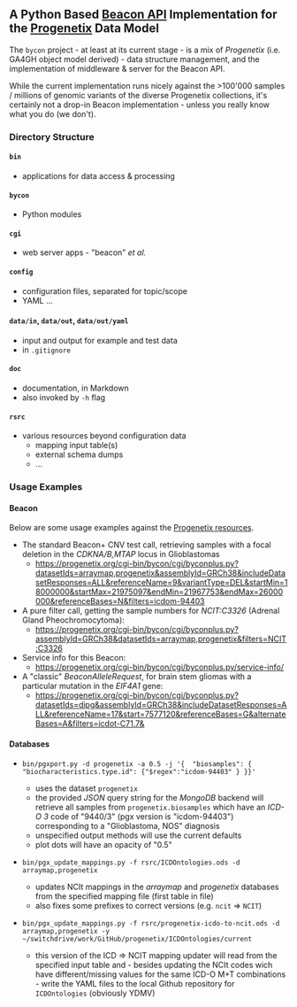 ## A Python Based [Beacon API](https://beacon-project.io) Implementation for the [Progenetix](http://progenetix.org) Data Model

The `bycon` project - at least at its current stage - is a mix of _Progenetix_ (i.e. GA4GH object model derived) - data structure management, and the implementation of middleware & server for the Beacon API.

While the current implementation runs nicely against the >100'000 samples / millions of genomic variants of the diverse Progenetix collections, it's certainly not a drop-in Beacon implementation - unless you really know what you do (we don't).

### Directory Structure

#### `bin`

* applications for data access & processing

#### `bycon`

* Python modules

#### `cgi`

* web server apps - "beacon" _et al._

#### `config`

* configuration files, separated for topic/scope
* YAML ...

#### `data/in`, `data/out`, `data/out/yaml`

* input and output for example and test data
* in `.gitignore`

#### `doc`

* documentation, in Markdown
* also invoked by `-h` flag

#### `rsrc`

* various resources beyond configuration data
    - mapping input table(s)
    - external schema dumps
    - ...

### Usage Examples

#### Beacon

Below are some usage examples against the [Progenetix resources](http://progenetix.org).

* The standard Beacon+ CNV test call, retrieving samples with a focal deletion in the _CDKNA/B,MTAP_ locus in Glioblastomas
    - https://progenetix.org/cgi-bin/bycon/cgi/byconplus.py?datasetIds=arraymap,progenetix&assemblyId=GRCh38&includeDatasetResponses=ALL&referenceName=9&variantType=DEL&startMin=18000000&startMax=21975097&endMin=21967753&endMax=26000000&referenceBases=N&filters=icdom-94403
* A pure filter call, getting the sample numbers for _NCIT:C3326_ (Adrenal Gland Pheochromocytoma):
    - https://progenetix.org/cgi-bin/bycon/cgi/byconplus.py?assemblyId=GRCh38&datasetIds=arraymap,progenetix&filters=NCIT:C3326
* Service info for this Beacon:
    - https://progenetix.org/cgi-bin/bycon/cgi/byconplus.py/service-info/
* A "classic" _BeaconAlleleRequest_, for brain stem gliomas with a particular mutation in the _EIF4A1_ gene:
    - https://progenetix.org/cgi-bin/bycon/cgi/byconplus.py?datasetIds=dipg&assemblyId=GRCh38&includeDatasetResponses=ALL&referenceName=17&start=7577120&referenceBases=G&alternateBases=A&filters=icdot-C71.7&

#### Databases

* `bin/pgxport.py -d progenetix -a 0.5 -j '{ 
        "biosamples": { "biocharacteristics.type.id": {"$regex":"icdom-94403" } }}'`
    - uses the dataset `progenetix`
    - the provided _JSON_ query string for the _MongoDB_ backend will retrieve
    all samples from `progenetix.biosamples` which have an _ICD-O 3_ code of
    "9440/3" (pgx version is "icdom-94403") corresponding to a "Glioblastoma,
    NOS" diagnosis
    - unspecified output methods will use the current defaults
    - plot dots will have an opacity of "0.5"
    
* `bin/pgx_update_mappings.py -f rsrc/ICDOntologies.ods -d arraymap,progenetix`
    - updates NCIt mappings in the _arraymap_ and _progenetix_ databases
    from the specified mapping file (first table in file)
    - also fixes some prefixes to correct versions (e.g. `ncit` => `NCIT`)
* `bin/pgx_update_mappings.py -f rsrc/progenetix-icdo-to-ncit.ods -d arraymap,progenetix -y ~/switchdrive/work/GitHub/progenetix/ICDOntologies/current`
    - this version of the ICD => NCIT mapping updater will read from the
    specified input table and - besides updating the NCIt codes wich have
    different/missing values for the same ICD-O M+T combinations - write 
    the YAML files to the local Github repository for `ICDOntologies`
    (obviously YDMV)
